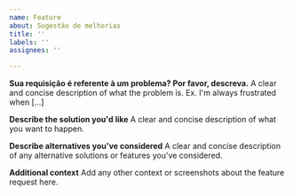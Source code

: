 ```yaml
---
name: Feature
about: Sugestão de melhorias
title: ''
labels: ''
assignees: ''

---
```


**Sua requisição é referente à um problema? Por favor, descreva.**
A clear and concise description of what the problem is. Ex. I'm always frustrated when [...]

**Describe the solution you'd like**
A clear and concise description of what you want to happen.

**Describe alternatives you've considered**
A clear and concise description of any alternative solutions or features you've considered.

**Additional context**
Add any other context or screenshots about the feature request here.
